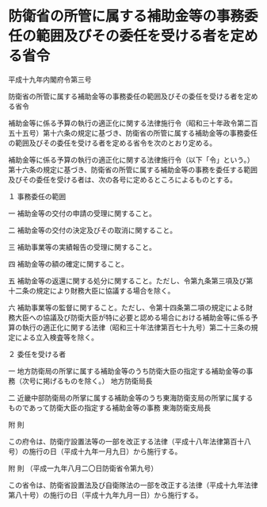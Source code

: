 # 防衛省の所管に属する補助金等の事務委任の範囲及びその委任を受ける者を定める省令

平成十九年内閣府令第三号

防衛省の所管に属する補助金等の事務委任の範囲及びその委任を受ける者を定める省令

補助金等に係る予算の執行の適正化に関する法律施行令（昭和三十年政令第二百五十五号）第十六条の規定に基づき、防衛省の所管に属する補助金等の事務委任の範囲及びその委任を受ける者を定める省令を次のとおり定める。

補助金等に係る予算の執行の適正化に関する法律施行令（以下「令」という。）第十六条の規定に基づき、防衛省の所管に属する補助金等の事務を委任する範囲及びその委任を受ける者は、次の各号に定めるところによるものとする。

１ 事務委任の範囲

一 補助金等の交付の申請の受理に関すること。

二 補助金等の交付の決定及びその取消に関すること。

三 補助事業等の実績報告の受理に関すること。

四 補助金等の額の確定に関すること。

五 補助金等の返還に関する処分に関すること。ただし、令第九条第三項及び第十二条の規定により財務大臣に協議する場合を除く。

六 補助事業等の監督に関すること。ただし、令第十四条第二項の規定による財務大臣への協議及び防衛大臣が特に必要と認める場合における補助金等に係る予算の執行の適正化に関する法律（昭和三十年法律第百七十九号）第二十三条の規定による立入検査等を除く。

２ 委任を受ける者

一 地方防衛局の所掌に属する補助金等のうち防衛大臣の指定する補助金等の事務（次号に掲げるものを除く。） 地方防衛局長

二 近畿中部防衛局の所掌に属する補助金等のうち東海防衛支局の所掌に属するものであって防衛大臣の指定する補助金等の事務 東海防衛支局長

附 則

この府令は、防衛庁設置法等の一部を改正する法律（平成十八年法律第百十八号）の施行の日（平成十九年一月九日）から施行する。

附 則 （平成一九年八月二〇日防衛省令第九号）

この省令は、防衛省設置法及び自衛隊法の一部を改正する法律（平成十九年法律第八十号）の施行の日（平成十九年九月一日）から施行する。
